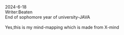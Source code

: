 2024-6-18  
Writer:Beaten  
End of sophomore year of university-JAVA  
<Data-structures-and-algorithms>  
Yes,this is my mind-mapping which is made from X-mind  

